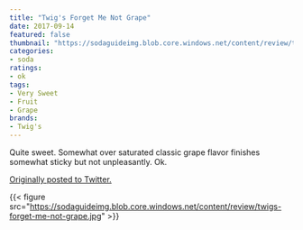 ```yaml
---
title: "Twig's Forget Me Not Grape"
date: 2017-09-14
featured: false
thumbnail: "https://sodaguideimg.blob.core.windows.net/content/review/thumbs/twigs-forget-me-not-grape.jpg"
categories:
- soda
ratings:
- ok
tags:
- Very Sweet
- Fruit
- Grape
brands:
- Twig's
---
```


Quite sweet. Somewhat over saturated classic grape flavor finishes somewhat sticky but not unpleasantly. Ok.

[Originally posted to Twitter.](https://twitter.com/Cavorter/status/908410842525335552)

{{< figure src="https://sodaguideimg.blob.core.windows.net/content/review/twigs-forget-me-not-grape.jpg" >}}
